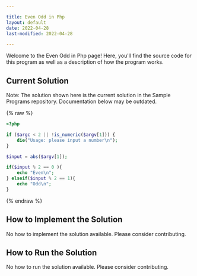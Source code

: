 ```yaml
---

title: Even Odd in Php
layout: default
date: 2022-04-28
last-modified: 2022-04-28

---
```


Welcome to the Even Odd in Php page! Here, you'll find the source code for this program as well as a description of how the program works.

## Current Solution

Note: The solution shown here is the current solution in the Sample Programs repository. Documentation below may be outdated.

{% raw %}

```Php
<?php

if ($argc < 2 || !is_numeric($argv[1])) {
    die("Usage: please input a number\n");
}

$input = abs($argv[1]);

if($input % 2 == 0 ){
    echo "Even\n";
} elseif($input % 2 == 1){
    echo "Odd\n";
} 
```

{% endraw %}

## How to Implement the Solution

No how to implement the solution available. Please consider contributing.

## How to Run the Solution

No how to run the solution available. Please consider contributing.